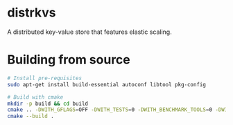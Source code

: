 # distrkvs
A distributed key-value store that features elastic scaling.

# Building from source
```bash
# Install pre-requisites
sudo apt-get install build-essential autoconf libtool pkg-config

# Build with cmake
mkdir -p build && cd build
cmake .. -DWITH_GFLAGS=OFF -DWITH_TESTS=0 -DWITH_BENCHMARK_TOOLS=0 -DWITH_TOOLS=0 -DFAIL_ON_WARNINGS=OFF -DROCKSDB_BUILD_SHARED=OFF -DRE2_BUILD_TESTING=OFF
cmake --build .
```
